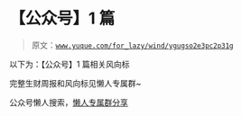 # 【公众号】1 篇

> 原文：[`www.yuque.com/for_lazy/wind/ygugso2e3pc2p31g`](https://www.yuque.com/for_lazy/wind/ygugso2e3pc2p31g)

以下为：【公众号】1 篇相关风向标

完整生财周报和风向标见懒人专属群~

公众号懒人搜索，[懒人专属群分享](https://lazybook.fun/#/blog/group)